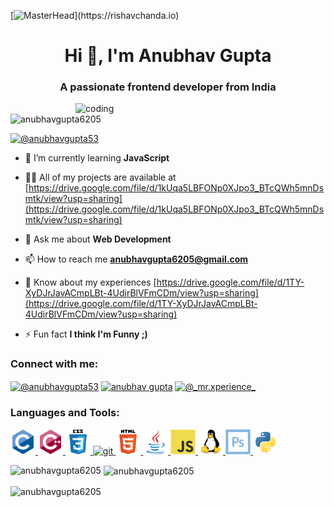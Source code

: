 [![MasterHead](https://1.bp.blogspot.com/-7A4WynwLsM...)](https://rishavchanda.io)
<h1 align="center">Hi 👋, I'm Anubhav Gupta</h1>
<h3 align="center">A passionate frontend developer from India</h3>

<img align="right" alt="coding" width="400" src=" https://i.pinimg.com/originals/e4/26/70/e426702edf874b181aced1e2fa5c6cde.gif">

<p align="left"> <img src="https://komarev.com/ghpvc/?username=anubhavgupta6205&label=Profile%20views&color=0e75b6&style=flat" alt="anubhavgupta6205" /> </p>

<p align="left"> <a href="https://twitter.com/@anubhavgupta53" target="blank"><img src="https://img.shields.io/twitter/follow/@anubhavgupta53?logo=twitter&style=for-the-badge" alt="@anubhavgupta53" /></a> </p>

- 🌱 I’m currently learning **JavaScript**

- 👨‍💻 All of my projects are available at [https://drive.google.com/file/d/1kUqa5LBFONp0XJpo3_BTcQWh5mnDsmtk/view?usp=sharing](https://drive.google.com/file/d/1kUqa5LBFONp0XJpo3_BTcQWh5mnDsmtk/view?usp=sharing)

- 💬 Ask me about **Web Development**

- 📫 How to reach me **anubhavgupta6205@gmail.com**

- 📄 Know about my experiences [https://drive.google.com/file/d/1TY-XyDJrJavACmpLBt-4UdirBlVFmCDm/view?usp=sharing](https://drive.google.com/file/d/1TY-XyDJrJavACmpLBt-4UdirBlVFmCDm/view?usp=sharing)

- ⚡ Fun fact **I think I'm Funny ;)**

<h3 align="left">Connect with me:</h3>
<p align="left">
<a href="https://twitter.com/@anubhavgupta53" target="blank"><img align="center" src="https://raw.githubusercontent.com/rahuldkjain/github-profile-readme-generator/master/src/images/icons/Social/twitter.svg" alt="@anubhavgupta53" height="30" width="40" /></a>
<a href="https://linkedin.com/in/anubhav gupta" target="blank"><img align="center" src="https://raw.githubusercontent.com/rahuldkjain/github-profile-readme-generator/master/src/images/icons/Social/linked-in-alt.svg" alt="anubhav gupta" height="30" width="40" /></a>
<a href="https://instagram.com/@_mr.xperience_" target="blank"><img align="center" src="https://raw.githubusercontent.com/rahuldkjain/github-profile-readme-generator/master/src/images/icons/Social/instagram.svg" alt="@_mr.xperience_" height="30" width="40" /></a>
</p>

<h3 align="left">Languages and Tools:</h3>
<p align="left"> <a href="https://www.cprogramming.com/" target="_blank" rel="noreferrer"> <img src="https://raw.githubusercontent.com/devicons/devicon/master/icons/c/c-original.svg" alt="c" width="40" height="40"/> </a> <a href="https://www.w3schools.com/cpp/" target="_blank" rel="noreferrer"> <img src="https://raw.githubusercontent.com/devicons/devicon/master/icons/cplusplus/cplusplus-original.svg" alt="cplusplus" width="40" height="40"/> </a> <a href="https://www.w3schools.com/css/" target="_blank" rel="noreferrer"> <img src="https://raw.githubusercontent.com/devicons/devicon/master/icons/css3/css3-original-wordmark.svg" alt="css3" width="40" height="40"/> </a> <a href="https://git-scm.com/" target="_blank" rel="noreferrer"> <img src="https://www.vectorlogo.zone/logos/git-scm/git-scm-icon.svg" alt="git" width="40" height="40"/> </a> <a href="https://www.w3.org/html/" target="_blank" rel="noreferrer"> <img src="https://raw.githubusercontent.com/devicons/devicon/master/icons/html5/html5-original-wordmark.svg" alt="html5" width="40" height="40"/> </a> <a href="https://www.java.com" target="_blank" rel="noreferrer"> <img src="https://raw.githubusercontent.com/devicons/devicon/master/icons/java/java-original.svg" alt="java" width="40" height="40"/> </a> <a href="https://developer.mozilla.org/en-US/docs/Web/JavaScript" target="_blank" rel="noreferrer"> <img src="https://raw.githubusercontent.com/devicons/devicon/master/icons/javascript/javascript-original.svg" alt="javascript" width="40" height="40"/> </a> <a href="https://www.linux.org/" target="_blank" rel="noreferrer"> <img src="https://raw.githubusercontent.com/devicons/devicon/master/icons/linux/linux-original.svg" alt="linux" width="40" height="40"/> </a> <a href="https://www.photoshop.com/en" target="_blank" rel="noreferrer"> <img src="https://raw.githubusercontent.com/devicons/devicon/master/icons/photoshop/photoshop-line.svg" alt="photoshop" width="40" height="40"/> </a> <a href="https://www.python.org" target="_blank" rel="noreferrer"> <img src="https://raw.githubusercontent.com/devicons/devicon/master/icons/python/python-original.svg" alt="python" width="40" height="40"/> </a> </p>

<p><img align="left" src="https://github-readme-stats.vercel.app/api/top-langs?username=anubhavgupta6205&show_icons=true&locale=en&layout=compact" alt="anubhavgupta6205" /></p>

<p>&nbsp;<img align="center" src="https://github-readme-stats.vercel.app/api?username=anubhavgupta6205&show_icons=true&locale=en" alt="anubhavgupta6205" /></p>

<p><img align="center" src="https://github-readme-streak-stats.herokuapp.com/?user=anubhavgupta6205&" alt="anubhavgupta6205" /></p>
